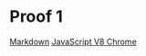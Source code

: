 # Proof 1

[Markdown](https://es.wikipedia.org/wiki/Markdown)
[JavaScript V8 Chrome](https://developers.google.com/v8/)
